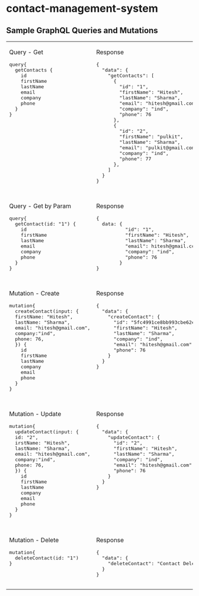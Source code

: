 # contact-management-system


## Sample GraphQL Queries and Mutations


<table width="100%" style="width: 100%">
    <tbody>
        <tr valign="top">
            <td width="50%" style="width: 50%">
                <p>Query - Get</p>
                <pre>
query{
  getContacts {
    id
    firstName
    lastName
    email
    company
    phone
  }
}
                </pre>
            </td>
            <td width="50%" style="width: 50%">
                <p>Response</p>
                <pre>
{
  "data": {
    "getContacts": [
      {
        "id": "1",
        "firstName": "Hitesh",
        "lastName": "Sharma",
        "email": "hitesh@gmail.com",
        "company": "ind",
        "phone": 76
      },
      {
        "id": "2",
        "firstName": "pulkit",
        "lastName": "Sharma",
        "email": "pulkit@gmail.com",
        "company": "ind",
        "phone": 77
      },
    ]
  }
}
                </pre>
            </td>
        </tr>
        <tr></tr>
        <tr valign="top">
            <td>
                <p>Query - Get by Param</p>
                <pre>
query{
  getContact(id: "1") {
    id
    firstName
    lastName
    email
    company
    phone
  }
}
                </pre>
            </td>
            <td>
                <p>Response</p>
                <pre>
{
  data: {
          "id": "1",
          "firstName": "Hitesh",
          "lastName": "Sharma",
          "email": hitesh@gmail.com",
          "company": "ind",
          "phone": 76
        }
}
                </pre>
            </td>
        </tr>
        <tr></tr>
        <tr valign="top">
            <td>
                <p>Mutation - Create</p>
                <pre>
mutation{
  createContact(input: {
  firstName: "Hitesh",
  lastName: "Sharma",
  email: "hitesh@gmail.com",
  company:"ind",
  phone: 76,
  }) {
    id
    firstName
    lastName
    company
    email
    phone
  }
}
                </pre>
            </td>
            <td>
                <p>Response</p>
                <pre>
{
  "data": {
    "createContact": {
      "id": "5fc4991ce8bb993cbe62e28e",
      "firstName": "Hitesh",
      "lastName": "Sharma",
      "company": "ind",
      "email": "hitesh@gmail.com",
      "phone": 76
    }
  }
}
                </pre>
            </td>
        </tr>
        <tr></tr>
<tr valign="top">
            <td>
                <p>Mutation - Update</p>
                <pre>
mutation{
  updateContact(input: {
  id: "2",
  irstName: "Hitesh",
  lastName: "Sharma",
  email: "hitesh@gmail.com",
  company:"ind",
  phone: 76,
  }) {
    id
    firstName
    lastName
    company
    email
    phone
  }
}
                </pre>
            </td>
            <td>
                <p>Response</p>
                <pre>
{
  "data": {
    "updateContact": {
      "id": "2",
      "firstName": "Hitesh",
      "lastName": "Sharma",
      "company": "ind",
      "email": "hitesh@gmail.com",
      "phone": 76
    }
  }
}
                </pre>
            </td>
        </tr>
        <tr></tr>
        <tr valign="top">
            <td>
                <p>Mutation - Delete</p>
                <pre>
mutation{
  deleteContact(id: "1")
}
                </pre>
            </td>
            <td>
                <p>Response</p>
                <pre>
{
  "data": {
    "deleteContact": "Contact Deleted"
  }
}
                </pre>
            </td>
        </tr>
    </tbody>
</table>
